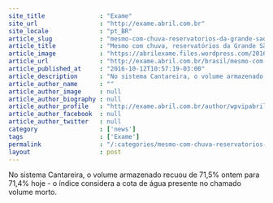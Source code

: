 ```yaml
---
site_title               : "Exame"
site_url                 : "http://exame.abril.com.br"
site_locale              : "pt_BR"
article_slug             : "mesmo-com-chuva-reservatorios-da-grande-sao-paulo-tem-queda"
article_title            : "Mesmo com chuva, reservatórios da Grande São Paulo têm queda"
article_image            : "https://abrilexame.files.wordpress.com/2016/10/size_960_16_9_sistema-cantareira-atinge-volume-zero-em-2014-mes-de-junho20140515_0003.jpg?quality=70&strip=all&w=960"
article_url              : "http://exame.abril.com.br/brasil/mesmo-com-chuva-reservatorios-da-grande-sao-paulo-tem-queda/"
article_published_at     : "2016-10-12T10:57:19-03:00"
article_description      : "No sistema Cantareira, o volume armazenado recuou de 71,5% ontem para 71,4% hoje - o índice considera a cota de água presente no chamado volume morto."
article_author_name      : ""
article_author_image     : null
article_author_biography : null
article_author_profile   : "http://exame.abril.com.br/author/wpvipabril/"
article_author_facebook  : null
article_author_twitter   : null
category                 : ['news']
tags                     : ['Exame']
permalink                : "/:categories/mesmo-com-chuva-reservatorios-da-grande-sao-paulo-tem-queda/"
layout                   : post
---
```


No sistema Cantareira, o volume armazenado recuou de 71,5% ontem para 71,4% hoje - o índice considera a cota de água presente no chamado volume morto.
